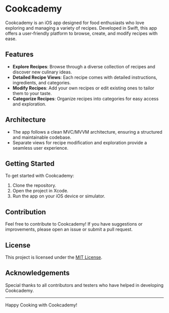# Cookcademy

Cookcademy is an iOS app designed for food enthusiasts who love exploring and managing a variety of recipes. Developed in Swift, this app offers a user-friendly platform to browse, create, and modify recipes with ease.

## Features
- **Explore Recipes**: Browse through a diverse collection of recipes and discover new culinary ideas.
- **Detailed Recipe Views**: Each recipe comes with detailed instructions, ingredients, and categories.
- **Modify Recipes**: Add your own recipes or edit existing ones to tailor them to your taste.
- **Categorize Recipes**: Organize recipes into categories for easy access and exploration.

## Architecture
- The app follows a clean MVC/MVVM architecture, ensuring a structured and maintainable codebase.
- Separate views for recipe modification and exploration provide a seamless user experience.

## Getting Started
To get started with Cookcademy:
1. Clone the repository.
2. Open the project in Xcode.
3. Run the app on your iOS device or simulator.

## Contribution
Feel free to contribute to Cookcademy! If you have suggestions or improvements, please open an issue or submit a pull request.

## License
This project is licensed under the [MIT License](LICENSE).

## Acknowledgements
Special thanks to all contributors and testers who have helped in developing Cookcademy.

---

Happy Cooking with Cookcademy!
